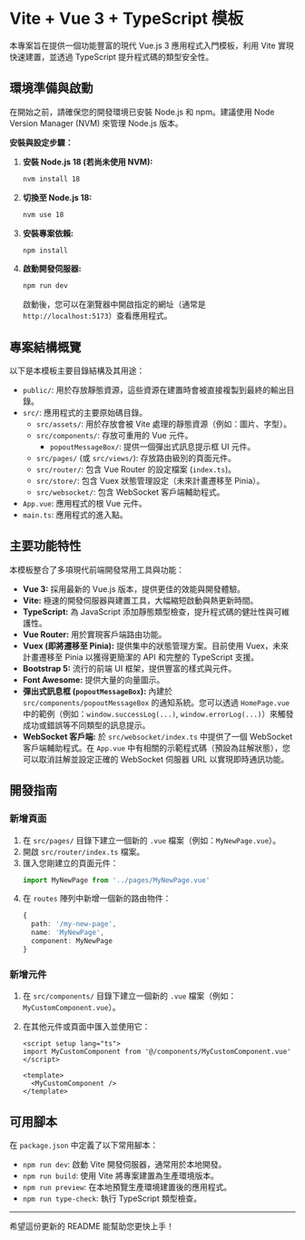 # Vite + Vue 3 + TypeScript 模板

本專案旨在提供一個功能豐富的現代 Vue.js 3 應用程式入門模板，利用 Vite 實現快速建置，並透過 TypeScript 提升程式碼的類型安全性。

## 環境準備與啟動

在開始之前，請確保您的開發環境已安裝 Node.js 和 npm。建議使用 Node Version Manager (NVM) 來管理 Node.js 版本。

**安裝與設定步驟：**

1.  **安裝 Node.js 18 (若尚未使用 NVM):**
    ```bash
    nvm install 18
    ```
2.  **切換至 Node.js 18:**
    ```bash
    nvm use 18
    ```
3.  **安裝專案依賴:**
    ```bash
    npm install
    ```
4.  **啟動開發伺服器:**
    ```bash
    npm run dev
    ```
    啟動後，您可以在瀏覽器中開啟指定的網址（通常是 `http://localhost:5173`）查看應用程式。

## 專案結構概覽

以下是本模板主要目錄結構及其用途：

- `public/`: 用於存放靜態資源，這些資源在建置時會被直接複製到最終的輸出目錄。
- `src/`: 應用程式的主要原始碼目錄。
  - `src/assets/`: 用於存放會被 Vite 處理的靜態資源（例如：圖片、字型）。
  - `src/components/`: 存放可重用的 Vue 元件。
    - `popoutMessageBox/`: 提供一個彈出式訊息提示框 UI 元件。
  - `src/pages/` (或 `src/views/`): 存放路由級別的頁面元件。
  - `src/router/`: 包含 Vue Router 的設定檔案 (`index.ts`)。
  - `src/store/`: 包含 Vuex 狀態管理設定（未來計畫遷移至 Pinia）。
  - `src/websocket/`: 包含 WebSocket 客戶端輔助程式。
- `App.vue`: 應用程式的根 Vue 元件。
- `main.ts`: 應用程式的進入點。

## 主要功能特性

本模板整合了多項現代前端開發常用工具與功能：

- **Vue 3:** 採用最新的 Vue.js 版本，提供更佳的效能與開發體驗。
- **Vite:** 極速的開發伺服器與建置工具，大幅縮短啟動與熱更新時間。
- **TypeScript:** 為 JavaScript 添加靜態類型檢查，提升程式碼的健壯性與可維護性。
- **Vue Router:** 用於實現客戶端路由功能。
- **Vuex (即將遷移至 Pinia):** 提供集中的狀態管理方案。目前使用 Vuex，未來計畫遷移至 Pinia 以獲得更簡潔的 API 和完整的 TypeScript 支援。
- **Bootstrap 5:** 流行的前端 UI 框架，提供豐富的樣式與元件。
- **Font Awesome:** 提供大量的向量圖示。
- **彈出式訊息框 (`popoutMessageBox`):** 內建於 `src/components/popoutMessageBox` 的通知系統。您可以透過 `HomePage.vue` 中的範例（例如：`window.successLog(...)`, `window.errorLog(...)`）來觸發成功或錯誤等不同類型的訊息提示。
- **WebSocket 客戶端:** 於 `src/websocket/index.ts` 中提供了一個 WebSocket 客戶端輔助程式。在 `App.vue` 中有相關的示範程式碼（預設為註解狀態），您可以取消註解並設定正確的 WebSocket 伺服器 URL 以實現即時通訊功能。

## 開發指南

### 新增頁面

1.  在 `src/pages/` 目錄下建立一個新的 `.vue` 檔案（例如：`MyNewPage.vue`）。
2.  開啟 `src/router/index.ts` 檔案。
3.  匯入您剛建立的頁面元件：
    ```typescript
    import MyNewPage from '../pages/MyNewPage.vue'
    ```
4.  在 `routes` 陣列中新增一個新的路由物件：
    ```typescript
    {
      path: '/my-new-page',
      name: 'MyNewPage',
      component: MyNewPage
    }
    ```

### 新增元件

1.  在 `src/components/` 目錄下建立一個新的 `.vue` 檔案（例如：`MyCustomComponent.vue`）。
2.  在其他元件或頁面中匯入並使用它：

    ```vue
    <script setup lang="ts">
    import MyCustomComponent from '@/components/MyCustomComponent.vue'
    </script>

    <template>
      <MyCustomComponent />
    </template>
    ```

## 可用腳本

在 `package.json` 中定義了以下常用腳本：

- `npm run dev`: 啟動 Vite 開發伺服器，通常用於本地開發。
- `npm run build`: 使用 Vite 將專案建置為生產環境版本。
- `npm run preview`: 在本地預覽生產環境建置後的應用程式。
- `npm run type-check`: 執行 TypeScript 類型檢查。

---

希望這份更新的 README 能幫助您更快上手！
